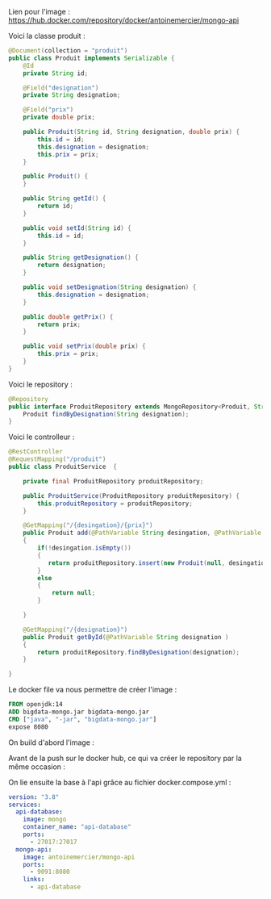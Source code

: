 Lien pour l'image : https://hub.docker.com/repository/docker/antoinemercier/mongo-api



Voici la classe produit :
```java
@Document(collection = "produit")
public class Produit implements Serializable {
    @Id
    private String id;

    @Field("designation")
    private String designation;

    @Field("prix")
    private double prix;

    public Produit(String id, String designation, double prix) {
        this.id = id;
        this.designation = designation;
        this.prix = prix;
    }

    public Produit() {
    }

    public String getId() {
        return id;
    }

    public void setId(String id) {
        this.id = id;
    }

    public String getDesignation() {
        return designation;
    }

    public void setDesignation(String designation) {
        this.designation = designation;
    }

    public double getPrix() {
        return prix;
    }

    public void setPrix(double prix) {
        this.prix = prix;
    }
}
```

Voici le repository :
```java 
@Repository
public interface ProduitRepository extends MongoRepository<Produit, String> {
    Produit findByDesignation(String designation);
}

```

Voici le controlleur : 
```java
@RestController
@RequestMapping("/produit")
public class ProduitService  {

    private final ProduitRepository produitRepository;

    public ProduitService(ProduitRepository produitRepository) {
        this.produitRepository = produitRepository;
    }

    @GetMapping("/{desingation}/{prix}")
    public Produit add(@PathVariable String desingation, @PathVariable double prix)
    {
        if(!desingation.isEmpty())
        {
           return produitRepository.insert(new Produit(null, desingation, prix));
        }
        else
        {
            return null;
        }

    }

    @GetMapping("/{designation}")
    public Produit getById(@PathVariable String designation )
    {
        return produitRepository.findByDesignation(designation);
    }

}
```

Le docker file va nous permettre de créer l'image : 

```dockerfile
FROM openjdk:14
ADD bigdata-mongo.jar bigdata-mongo.jar
CMD ["java", "-jar", "bigdata-mongo.jar"]
expose 8080
```
On build d'abord l'image : 
<img source="dockerBuild.PNG">

Avant de la push sur le docker hub, ce qui va créer le repository par la même occasion :
<img source="dockerPush.PNG">

On lie ensuite la base à l'api grâce au fichier docker.compose.yml :
```yml
version: "3.8"
services:
  api-database:
    image: mongo
    container_name: "api-database"
    ports:
      - 27017:27017
  mongo-api:
    image: antoinemercier/mongo-api
    ports:
      - 9091:8080
    links:
      - api-database
```